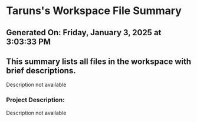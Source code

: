 # Taruns's Workspace File Summary
## Generated On: Friday, January 3, 2025 at 3:03:33 PM
This summary lists all files in the workspace with brief descriptions.
---
Description not available 
### Project Description:
 Description not available
